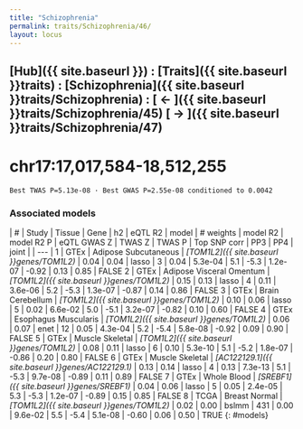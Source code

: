 ```yaml
---
title: "Schizophrenia"
permalink: traits/Schizophrenia/46/ 
layout: locus
---
```


## [Hub]({{ site.baseurl }}) : [Traits]({{ site.baseurl }}traits) : [Schizophrenia]({{ site.baseurl }}traits/Schizophrenia) :  [ ← ]({{ site.baseurl }}traits/Schizophrenia/45)  [ → ]({{ site.baseurl }}traits/Schizophrenia/47)

# chr17:17,017,584-18,512,255

`Best TWAS P=5.13e-08 · Best GWAS P=2.55e-08 conditioned to 0.0042`

<script>
Plotly.d3.csv("../46.cond.csv", function(data){ processData(data) } );
</script><div id="graph"></div>

### Associated models

| # | Study | Tissue | Gene | h2 | eQTL R2 | model | # weights | model R2 | model R2 P | eQTL GWAS Z | TWAS Z | TWAS P | Top SNP corr | PP3 | PP4 | joint |
| --- |
1 | GTEx | Adipose Subcutaneous | *[TOM1L2]({{ site.baseurl }}genes/TOM1L2)* | 0.04 | 0.04 | lasso |   3 | 0.04 | 5.3e-04 | 5.1 | -5.3 | 1.2e-07 | -0.92 | 0.13 | 0.85 | FALSE
2 | GTEx | Adipose Visceral Omentum | *[TOM1L2]({{ site.baseurl }}genes/TOM1L2)* | 0.15 | 0.13 | lasso |   4 | 0.11 | 3.6e-06 | 5.2 | -5.3 | 1.3e-07 | -0.87 | 0.14 | 0.86 | FALSE
3 | GTEx | Brain Cerebellum | *[TOM1L2]({{ site.baseurl }}genes/TOM1L2)* | 0.10 | 0.06 | lasso |   5 | 0.02 | 6.6e-02 | 5.0 | -5.1 | 3.2e-07 | -0.82 | 0.10 | 0.60 | FALSE
4 | GTEx | Esophagus Muscularis | *[TOM1L2]({{ site.baseurl }}genes/TOM1L2)* | 0.06 | 0.07 | enet |  12 | 0.05 | 4.3e-04 | 5.2 | -5.4 | 5.8e-08 | -0.92 | 0.09 | 0.90 | FALSE
5 | GTEx | Muscle Skeletal | *[TOM1L2]({{ site.baseurl }}genes/TOM1L2)* | 0.08 | 0.11 | lasso |   6 | 0.10 | 5.3e-10 | 5.1 | -5.2 | 1.8e-07 | -0.86 | 0.20 | 0.80 | FALSE
6 | GTEx | Muscle Skeletal | *[AC122129.1]({{ site.baseurl }}genes/AC122129.1)* | 0.13 | 0.14 | lasso |   4 | 0.13 | 7.3e-13 | 5.1 | -5.3 | 9.7e-08 | -0.89 | 0.11 | 0.89 | FALSE
7 | GTEx | Whole Blood | *[SREBF1]({{ site.baseurl }}genes/SREBF1)* | 0.04 | 0.06 | lasso |   5 | 0.05 | 2.4e-05 | 5.3 | -5.3 | 1.2e-07 | -0.89 | 0.15 | 0.85 | FALSE
8 | TCGA | Breast Normal | *[TOM1L2]({{ site.baseurl }}genes/TOM1L2)* | 0.02 | 0.00 | bslmm | 431 | 0.00 | 9.6e-02 | 5.5 | -5.4 | 5.1e-08 | -0.60 | 0.06 | 0.50 |  TRUE
{: #models}

